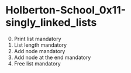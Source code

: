# Holberton-School_0x11-singly_linked_lists
0. Print list mandatory
1. List length mandatory
2. Add node mandatory
3. Add node at the end mandatory
4. Free list mandatory



